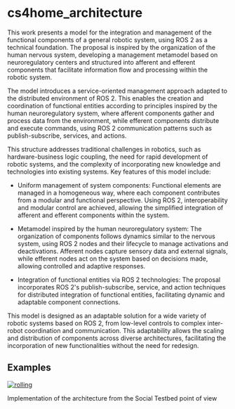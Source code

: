 # cs4home_architecture

This work presents a model for the integration and management of the functional components of a general robotic system, using ROS 2 as a technical foundation. The proposal is inspired by the organization of the human nervous system, developing a management metamodel based on neuroregulatory centers and structured into afferent and efferent components that facilitate information flow and processing within the robotic system.

The model introduces a service-oriented management approach adapted to the distributed environment of ROS 2. This enables the creation and coordination of functional entities according to principles inspired by the human neuroregulatory system, where afferent components gather and process data from the environment, while efferent components distribute and execute commands, using ROS 2 communication patterns such as publish-subscribe, services, and actions.

This structure addresses traditional challenges in robotics, such as hardware-business logic coupling, the need for rapid development of robotic systems, and the complexity of incorporating new knowledge and technologies into existing systems. Key features of this model include:

- Uniform management of system components: Functional elements are managed in a homogeneous way, where each component contributes from a modular and functional perspective. Using ROS 2, interoperability and modular control are achieved, allowing the simplified integration of afferent and efferent components within the system.

- Metamodel inspired by the human neuroregulatory system: The organization of components follows dynamics similar to the nervous system, using ROS 2 nodes and their lifecycle to manage activations and deactivations. Afferent nodes capture sensory data and external signals, while efferent nodes act on the system based on decisions made, allowing controlled and adaptive responses.

- Integration of functional entities via ROS 2 technologies: The proposal incorporates ROS 2's publish-subscribe, service, and action techniques for distributed integration of functional entities, facilitating dynamic and adaptable component connections.

This model is designed as an adaptable solution for a wide variety of robotic systems based on ROS 2, from low-level controls to complex inter-robot coordination and communication. This adaptability allows the scaling and distribution of components across diverse architectures, facilitating the incorporation of new functionalities without the need for redesign.


## Examples


[![rolling](https://github.com/CoreSenseEU/cs4home_architecture/actions/workflows/rolling.yaml/badge.svg)](https://github.com/CoreSenseEU/cs4home_architecture/actions/workflows/rolling.yaml)


Implementation of the architecture from the Social Testbed point of view
